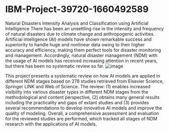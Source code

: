 # IBM-Project-39720-1660492589
Natural Disasters Intensity Analysis and Classification using Artificial Intelligence
There has been an unsettling rise in the intensity and frequency of natural disasters due to climate change and anthropogenic activities. 
Artificial intelligence (AI) models have shown remarkable success and superiority to handle huge and nonlinear data owing to their higher accuracy and efficiency,
making them perfect tools for disaster monitoring and management. Accordingly, natural disaster management (NDM) with the usage of AI models has received increasing
attention in recent years, but there has been no systematic review so far.
![image](https://user-images.githubusercontent.com/113229505/201505811-5f1d6fa2-edc9-4746-a7cd-d524ac1bc053.png)

This project presents a systematic review on how AI models are applied in different NDM stages based on 278 studies retrieved from Elsevier Science, 
Springer LINK and Web of Science.
The review: 
(1) enables increased visibility into various disaster types in different NDM stages from the methodological and 
content perspective, 
(2) obtains many general results including the practicality and gaps of extant studies and
(3) provides several recommendations to develop innovative AI models and improve the quality of modeling.
Overall, a comprehensive assessment and evaluation for the reviewed studies are performed,  which tracked all stages of NDM research with the applications of AI models.
